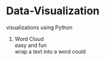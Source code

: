 # Data-Visualization
visualizations using Python

1. Word Cloud <br />
   easy and fun <br />
   wrap a text into a word could <br />
   
